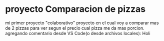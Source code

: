 # proyecto Comparacion de pizzas
mi primer proyecto "colaborativo"
proyecto en el cual voy a comparar mas de 2 pizzas para ver segun el precio cual pizza me da mas porcion.
agregando comentario desde VS Code(o desde archivos locales): Holi
